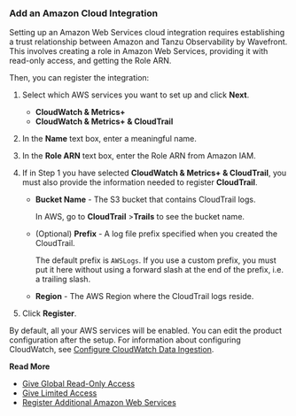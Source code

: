 ### Add an Amazon Cloud Integration

Setting up an Amazon Web Services cloud integration requires establishing a trust relationship between Amazon and Tanzu Observability by Wavefront. This involves creating a role in Amazon Web Services, providing it with read-only access, and getting the Role ARN.

Then, you can register the integration:

1. Select which AWS services you want to set up and click **Next**.
    * **CloudWatch & Metrics+**
    * **CloudWatch & Metrics+ & CloudTrail**
2. In the **Name** text box, enter a meaningful name.
3. In the **Role ARN** text box, enter the Role ARN from Amazon IAM.
4. If in Step 1 you have selected **CloudWatch & Metrics+ & CloudTrail**, you must also provide the information needed to register **CloudTrail**.

   * **Bucket Name** - The S3 bucket that contains CloudTrail logs. 
   
     In AWS, go to **CloudTrail** &gt;**Trails** to see the bucket name.
   
   * (Optional) **Prefix** - A log file prefix specified when you created the CloudTrail. 
   
     The default prefix is `AWSLogs`. If you use a custom prefix, you must put it here without using a forward slash at the end of the prefix, i.e. a trailing slash.
   
   * **Region** - The AWS Region where the CloudTrail logs reside.

4. Click **Register**.

By default, all your AWS services will be enabled. You can edit the product configuration after the setup. For information about configuring CloudWatch, see [Configure CloudWatch Data Ingestion](https://docs.wavefront.com/integrations_aws_metrics.html#configuring-cloudwatch-data-ingestion).

**Read More**<br />
* [Give Global Read-Only Access](https://docs.wavefront.com/integrations_aws_overview.html#give-read-only-access-to-your-amazon-account-and-get-the-role-arn)
* [Give Limited Access](https://docs.wavefront.com/integrations_aws_overview.html#giving-limited-access)
* [Register Additional Amazon Web Services](https://docs.wavefront.com/integrations_aws_overview.html#register-additional-amazon-web-services)

